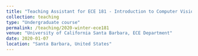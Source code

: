 ```yaml
---
title: "Teaching Assistant for ECE 181 - Introduction to Computer Vision"
collection: teaching
type: "Undergraduate course"
permalink: /teaching/2020-winter-ece181
venue: "University of California Santa Barbara, ECE Department"
date: 2020-01-07
location: "Santa Barbara, United States"
---
```

